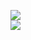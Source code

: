 [![](https://img.shields.io/badge/Made%20With-Github%20Spray-lightgrey.svg?style=for-the-badge&logo=github)](https://github.com/Annihil/github-spray#258)  
[![](https://i.imgur.com/2DrTn0Z.gif)](https://github.com/Annihil/github-spray)